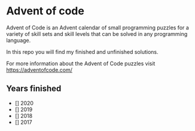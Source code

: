 # Advent of code
Advent of Code is an Advent calendar of small programming puzzles for a variety of skill sets and skill levels that can be solved in any programming language.

In this repo you will find my finished and unfinished solutions.

For more information about the Advent of Code puzzles visit https://adventofcode.com/

## Years finished 
- [] 2020
- [] 2019
- [] 2018
- [] 2017
